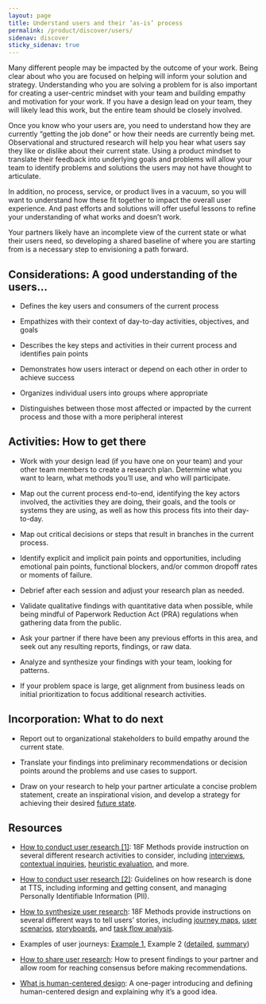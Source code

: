 ```yaml
---
layout: page
title: Understand users and their ‘as-is’ process
permalink: /product/discover/users/
sidenav: discover
sticky_sidenav: true
---
```


Many different people may be impacted by the outcome of your work.  Being clear about who you are focused on helping will inform your solution and strategy.  Understanding who you are solving a problem for is also important for creating a user-centric mindset with your team and building empathy and motivation for your work.  If you have a design lead on your team, they will likely lead this work, but the entire team should be closely involved.

Once you know who your users are, you need to understand how they are currently “getting the job done” or how their needs are currently being met.  Observational and structured research will help you hear what users say they like or dislike about their current state.  Using a product mindset to translate their feedback into underlying goals and problems will allow your team to identify problems and solutions the users may not have thought to articulate.

In addition, no process, service, or product lives in a vacuum, so you will want to understand how these fit together to impact the overall user experience.  And past efforts and solutions will offer useful lessons to refine your understanding of what works and doesn’t work.

Your partners likely have an incomplete view of the current state or what their users need, so developing a shared baseline of where you are starting from is a necessary step to envisioning a path forward.

## Considerations: A good understanding of the users…

- Defines the key users and consumers of the current process

- Empathizes with their context of day-to-day activities, objectives, and goals

- Describes the key steps and activities in their current process and identifies pain points

- Demonstrates how users interact or depend on each other in order to achieve success

- Organizes individual users into groups where appropriate

- Distinguishes between those most affected or impacted by the current process and those with a more peripheral interest

## Activities: How to get there

- Work with your design lead (if you have one on your team) and your other team members to create a research plan. Determine what you want to learn, what methods you’ll use, and who will participate.

- Map out the current process end-to-end, identifying the key actors involved, the activities they are doing, their goals, and the tools or systems they are using, as well as how this process fits into their day-to-day.

- Map out critical decisions or steps that result in branches in the current process.

- Identify explicit and implicit pain points and opportunities, including emotional pain points, functional blockers, and/or common dropoff rates or moments of failure.

- Debrief after each session and adjust your research plan as needed.

- Validate qualitative findings with quantitative data when possible, while being mindful of Paperwork Reduction Act (PRA) regulations when gathering data from the public.

- Ask your partner if there have been any previous efforts in this area, and seek out any resulting reports, findings, or raw data.

- Analyze and synthesize your findings with your team, looking for patterns.

- If your problem space is large, get alignment from business leads on initial prioritization to focus additional research activities.

## Incorporation: What to do next

- Report out to organizational stakeholders to build empathy around the current state.

- Translate your findings into preliminary recommendations or decision points around the problems and use cases to support.

- Draw on your research to help your partner articulate a concise problem statement, create an inspirational vision, and develop a strategy for achieving their desired [future state]({{site.baseurl}}/define/).

## Resources

- [How to conduct user research [1]](https://methods.18f.gov/): 18F Methods provide instruction on several different research activities to consider, including [interviews](https://methods.18f.gov/stakeholder-and-user-interviews), [contextual inquiries](https://methods.18f.gov/contextual-inquiry), [heuristic evaluation](https://methods.18f.gov/heuristic-evaluation), and more.

- [How to conduct user research [2]](https://handbook.tts.gsa.gov/research-guidelines/): Guidelines on how research is done at TTS, including informing and getting consent, and managing Personally Identifiable Information (PII).

- [How to synthesize user research](https://methods.18f.gov/): 18F Methods provide instructions on several different ways to tell users’ stories, including [journey maps](https://methods.18f.gov/journey-mapping), [user scenarios](https://methods.18f.gov/user-scenarios), [storyboards](https://methods.18f.gov/storyboarding), and [task flow analysis](https://methods.18f.gov/decide/task-flow-analysis/).

- Examples of user journeys: [Example 1](https://docs.google.com/drawings/d/1SqxnC-smn2nE7tCk3_79YpPH5XlcltKPN3nsLf8F6PU/edit), Example 2 (<a href="https://app.mural.co/t/gsa6/m/gsa6/1611637245217/2d6ef2c9a78cdc2849c07edaf26d855381f50975" class="private-link">detailed</a>, [summary](https://docs.google.com/presentation/d/1G2jx7adxkDifD_wihWD3Ak1xnxH0ePQVJWH6RL7ibQs/edit#slide=id.g4e82d6a821_2_101))

- [How to share user research](https://18f.gsa.gov/2018/02/06/getting-partners-on-board-with-research-findings/): How to present findings to your partner and allow room for reaching consensus before making recommendations.

- [What is human-centered design](https://docs.google.com/document/d/1njVM3rSV_1Tyd7emSK9gMnbv_vzi0Dhm9vhE7LiqLrs/edit): A one-pager introducing and defining human-centered design and explaining why it’s a good idea.
